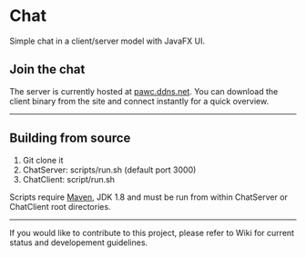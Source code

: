 # Chat
Simple chat in a client/server model with JavaFX UI.

Join the chat
------------------------------------------------
The server is currently hosted at [pawc.ddns.net](http://pawc.ddns.net). You can download the client binary from the site and connect 
instantly for a quick overview.

-------------------------------------------------

Building from source 
-------------------------------------------------
1. Git clone it
2. ChatServer: scripts/run.sh (default port 3000)
3. ChatClient: script/run.sh

Scripts require [Maven](https://maven.apache.org/), JDK 1.8 and must be run from within ChatServer or ChatClient root directories. 

-------------------------------------------------

If you would like to contribute to this project, please refer to Wiki for current status and developement guidelines.


